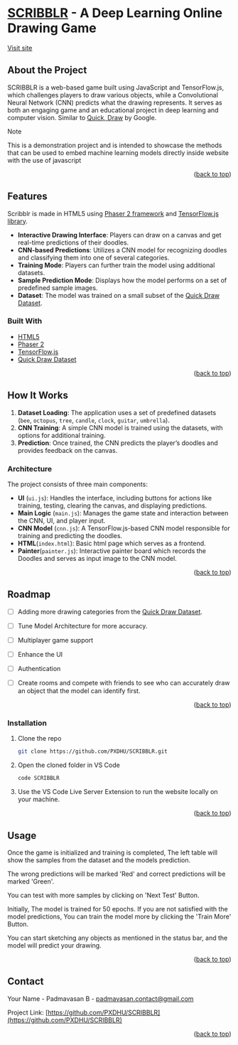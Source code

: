 # [SCRIBBLR](https://scribblr-orcin.vercel.app/) - A Deep Learning Online Drawing Game
[Visit site](https://scribblr-orcin.vercel.app/)

## About the Project
SCRIBBLR is a web-based game built using JavaScript and TensorFlow.js, which challenges players to draw various objects, while a Convolutional Neural Network (CNN) predicts what the drawing represents. It serves as both an engaging game and an educational project in deep learning and computer vision.
Similar to [Quick, Draw](https://quickdraw.withgoogle.com/) by Google.
>[!NOTE]
> This is a demonstration project and is intended to showcase the methods that can be used to embed machine learning models directly inside website with the use of javascript
<p align="right">(<a href="#readme-top">back to top</a>)</p>


## Features

Scribblr is made in HTML5 using [Phaser 2 framework](https://phaser.io/) and [TensorFlow.js library](https://js.tensorflow.org/). 
- **Interactive Drawing Interface**: Players can draw on a canvas and get real-time predictions of their doodles.
- **CNN-based Predictions**: Utilizes a CNN model for recognizing doodles and classifying them into one of several categories.
- **Training Mode**: Players can further train the model using additional datasets.
- **Sample Prediction Mode**: Displays how the model performs on a set of predefined sample images.
- **Dataset**: The model was trained on a small subset of the [Quick Draw Dataset](https://quickdraw.withgoogle.com/data).

### Built With

* [HTML5](https://html.com/)
* [Phaser 2](https://phaser.io/)
* [TensorFlow.js](https://js.tensorflow.org/)
* [Quick Draw Dataset](https://quickdraw.withgoogle.com/data)

<p align="right">(<a href="#readme-top">back to top</a>)</p>

## How It Works

1. **Dataset Loading**: The application uses a set of predefined datasets (`bee`, `octopus`, `tree`, `candle`, `clock`, `guitar`, `umbrella`).
2. **CNN Training**: A simple CNN model is trained using the datasets, with options for additional training.
3. **Prediction**: Once trained, the CNN predicts the player’s doodles and provides feedback on the canvas.

### Architecture

The project consists of three main components:

- **UI** (`ui.js`): Handles the interface, including buttons for actions like training, testing, clearing the canvas, and displaying predictions.
- **Main Logic** (`main.js`): Manages the game state and interaction between the CNN, UI, and player input.
- **CNN Model** (`cnn.js`): A TensorFlow.js-based CNN model responsible for training and predicting the doodles.
- **HTML**(`index.html`): Basic html page which serves as a frontend.
- **Painter**(`painter.js`): Interactive painter board which records the Doodles and serves as input image to the CNN model.

<p align="right">(<a href="#readme-top">back to top</a>)</p>


## Roadmap

- [ ] Adding more drawing categories from the [Quick Draw Dataset](https://quickdraw.withgoogle.com/data).

- [ ] Tune Model Architecture for more accuracy.

- [ ] Multiplayer game support

- [ ] Enhance the UI

- [ ] Authentication

- [ ] Create rooms and compete with friends to see who can accurately draw an object that the model can identify first.

<p align="right">(<a href="#readme-top">back to top</a>)</p>


### Installation

1. Clone the repo
   ```sh
   git clone https://github.com/PXDHU/SCRIBBLR.git
   ```
2. Open the cloned folder in VS Code
   ```sh
   code SCRIBBLR
   ```
3. Use the VS Code Live Server Extension to run the website locally on your machine.


<p align="right">(<a href="#readme-top">back to top</a>)</p>

## Usage

Once the game is initialized and training is completed, The left table will show the samples from the dataset and the models prediction. 

The wrong predictions will be marked 'Red' and correct predictions will be marked 'Green'. 

You can test with more samples by clicking on 'Next Test' Button.

Initially, The model is trained for 50 epochs. If you are not satisfied with the model predictions, You can train the model more by clicking the 'Train More' Button.

You can start sketching any objects as mentioned in the status bar, and the model will predict your drawing.

<p align="right">(<a href="#readme-top">back to top</a>)</p>


## Contact

Your Name - Padmavasan B - padmavasan.contact@gmail.com


Project Link: [https://github.com/PXDHU/SCRIBBLR](https://github.com/PXDHU/SCRIBBLR)

<p align="right">(<a href="#readme-top">back to top</a>)</p>
